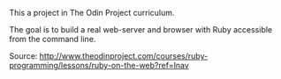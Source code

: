 This a project in The Odin Project curriculum.

The goal is to build a real web-server and browser with Ruby accessible from the command line.

Source:
http://www.theodinproject.com/courses/ruby-programming/lessons/ruby-on-the-web?ref=lnav